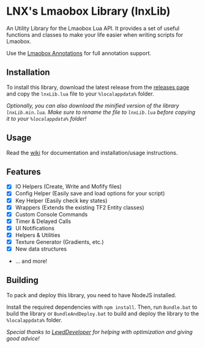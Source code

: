 # LNX's Lmaobox Library (lnxLib)

An Utility Library for the Lmaobox Lua API.
It provides a set of useful functions and classes to make your life easier when writing scripts for Lmaobox.

Use the [Lmaobox Annotations](https://github.com/LewdDeveloper/lmaobox-annotation) for full annotation support.

## Installation

To install this library, download the latest release from the [releases page](https://github.com/lnx00/Lmaobox-Library/releases/latest/) and copy the `lnxLib.lua` file to your `%localappdata%` folder.

_Optionally, you can also download the minified version of the library `lnxLib.min.lua`. Make sure to rename the file to `lnxLib.lua` before copying it to your `%localappdata%` folder!_

## Usage

Read the [wiki](https://github.com/lnx00/Lmaobox-Library/wiki) for documentation and installation/usage instructions.

## Features

- [x] IO Helpers (Create, Write and Mofify files)
- [x] Config Helper (Easily save and load options for your script)
- [x] Key Helper (Easily check key states)
- [x] Wrappers (Extends the existing TF2 Entity classes)
- [x] Custom Console Commands
- [x] Timer & Delayed Calls
- [x] UI Notifications
- [x] Helpers & Utilities
- [x] Texture Generator (Gradients, etc.)
- [x] New data structures
- ... and more!

## Building

To pack and deploy this library, you need to have NodeJS installed.

Install the required dependencies with `npm install`.
Then, run `Bundle.bat` to build the library or `BundleAndDeploy.bat` to build and deploy the library to the `%localappdata%` folder.

*Special thanks to [LewdDeveloper](https://github.com/LewdDeveloper) for helping with optimization and giving good advice!*
